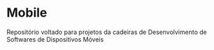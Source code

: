 # Mobile
Repositório voltado para projetos da cadeiras de Desenvolvimento de Softwares de Dispositivos Móveis
